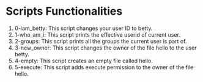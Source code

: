 # Scripts Functionalities

1. 0-iam_betty: This script changes your user ID to betty.
2. 1-who_am_i: This script prints the effective userid of current user.
3. 2-groups: This script prints all the groups the current user is part of.
4. 3-new_owner: This script changes the owner of the file hello to the user betty.
5. 4-empty: This script creates an empty file called hello.
6. 5-execute: This script adds execute permission to the owner of the file hello.
